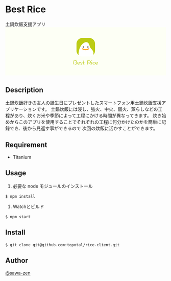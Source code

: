 # Best Rice

土鍋炊飯支援アプリ
![rice.app](github_readme.png)

## Description

土鍋炊飯好きの友人の誕生日にプレゼントしたスマートフォン用土鍋炊飯支援アプリケーションです。
土鍋炊飯には浸し、強火、中火、弱火、蒸らしなどの工程があり、炊くお米や季節によって工程にかける時間が異なってきます。
炊き始めからこのアプリを使用することでそれぞれの工程に何分かけたのかを簡単に記録でき、後から見返す事ができるので
次回の炊飯に活かすことができます。

## Requirement

- Titanium

## Usage

1. 必要な node モジュールのインストール
  ```
  $ npm install
  ```

1. Watchとビルド
  ```
  $ npm start
  ```


## Install
```
$ git clone git@github.com:topotal/rice-client.git
```

## Author

[@sawa-zen](https://github.com/sawa-zen)
